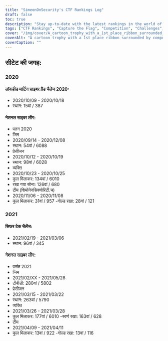 ```yaml
---
title: "SimeonOnSecurity's CTF Rankings Log"
draft: false
toc: true
description: "Stay up-to-date with the latest rankings in the world of CTFs and challenges with SimeonOnSecurity's CTF Rankings Log"
tags: ["CTF Rankings", "Capture the Flag", "Competition", "Challenges", "LockHeed Martin Cyber Grand Challenge", "National Cyber League", "Cipher Tech Challenge", "Performance", "Placement", "Team", "Individual", "2020", "2021", "Cybersecurity", "Cyber Defense", "CTF Events", "Hacking Competitions", "Information Security", "Security Research"]
cover: "/img/cover/A_cartoon_trophy_with_a_1st_place_ribbon_surrounded_by_comp.png"
coverAlt: "A cartoon trophy with a 1st place ribbon surrounded by computer screens and cybersecurity symbols like a padlock, shield, and lock and key symbols."
coverCaption: ""
---
```


## सीटेट की जगह: ### 2020 #### लॉकहीड मार्टिन साइबर ग्रैंड चैलेंज 2020: - 2020/10/09 - 2020/10/18 - स्थान: 15वां / 387 #### नेशनल साइबर लीग: - पतन 2020 - जिम - 2020/09/14 - 2020/12/08 - स्थान: 54वां / 6088 - प्रेसीजन - 2020/10/12 - 2020/10/19 - स्थान: 98वां / 6028 - व्यक्ति - 2020/10/23 - 2020/10/25 - कुल मिलाकर: 134वां / 6010 - रखा गया सोना: 126वां / 680 - टीम (शिमोनेनसिक्योरिटी.च) - 2020/11/06 - 2020/11/08 - कुल मिलाकर: 31वां / 957 -गोल्ड रखा: 28वां / 121 ### 2021 #### सिफर टेक चैलेंज: - 2021/02/19 - 2021/03/06 - स्थान: 96वां / 345 #### नेशनल साइबर लीग: - वसंत 2021 - जिम - 2021/02/XX - 2021/05/28 - टीबीडी: 280वां / 5802 - प्रेसीजन - 2021/03/15 - 2021/03/22 - स्थान: 263वां / 5790 - व्यक्ति - 2021/03/26 - 2021/03/28 - कुल मिलाकर: 177वां / 6010 -स्वर्ण रखा: 163वां / 628 - टीम - 2021/04/09 - 2021/04/11 - कुल मिलाकर: 13वां / 922 -गोल्ड रखा: 13वां / 116